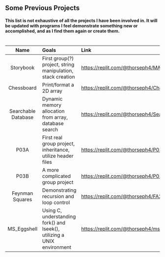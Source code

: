 ## Some Previous Projects

#### This list is not exhaustive of all the projects I have been involved in.  It will be updated with programs I feel demonstrate something new or accomplished, and as I find them again or create them.
#
|        Name         | Goals                                                                   | Link                                                     |
| :-----------------: | :---------------------------------------------------------------------- | :------------------------------------------------------- |
|      Storybook      | First group(?) project, string manipulation, stack creation             | https://replit.com/@thorseph4/MA2                        |
|     Chessboard      | Print/format a 2D array                                                 | https://replit.com/@thorseph4/Chessboard                 |
| Searchable Database | Dynamic memory allocation from array, database search                   | https://replit.com/@thorseph4/Searchable-FGO-Database    |
|        P03A         | First real group project, inheritance, utilize header files             | https://replit.com/@thorseph4/P03A                       |
|        P03B         | A more complicated group project                                        | https://replit.com/@thorseph4/P03B                       |
|   Feynman Squares   | Demonstrating recursion and loop control                                | https://replit.com/@thorseph4/FA2021StringfellowProgram2 |
|     MS_Eggshell     | Using C, understanding fork() and lseek(), utilizing a UNIX environment | https://replit.com/@thorseph4/ms-eggshell                |
